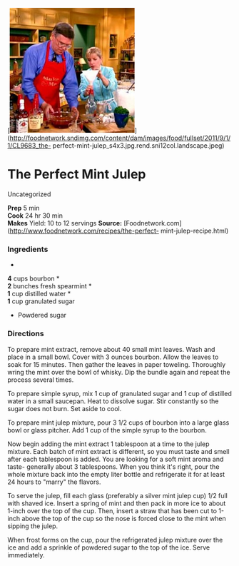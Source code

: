 ﻿

[![](./images/da986203-201a-4664-a5d4-7fba332e622a.jpg)](http://foodnetwork.sndimg.com/content/dam/images/food/fullset/2011/9/1/1/CL9683_the-
perfect-mint-julep_s4x3.jpg.rend.sni12col.landscape.jpeg)

#  The Perfect Mint Julep

Uncategorized

  
**Prep** 5 min  
**Cook** 24 hr 30 min  
**Makes** Yield: 10 to 12 servings
**Source:** [Foodnetwork.com](http://www.foodnetwork.com/recipes/the-perfect-
mint-julep-recipe.html)

###  Ingredients

  *  
**4** cups bourbon
  *   
**2** bunches fresh spearmint
  *   
**1** cup distilled water
  *   
**1** cup granulated sugar
  * Powdered sugar

###  Directions

To prepare mint extract, remove about 40 small mint leaves. Wash and place in
a small bowl. Cover with 3 ounces bourbon. Allow the leaves to soak for 15
minutes. Then gather the leaves in paper toweling. Thoroughly wring the mint
over the bowl of whisky. Dip the bundle again and repeat the process several
times.

To prepare simple syrup, mix 1 cup of granulated sugar and 1 cup of distilled
water in a small saucepan. Heat to dissolve sugar. Stir constantly so the
sugar does not burn. Set aside to cool.

To prepare mint julep mixture, pour 3 1/2 cups of bourbon into a large glass
bowl or glass pitcher. Add 1 cup of the simple syrup to the bourbon.

Now begin adding the mint extract 1 tablespoon at a time to the julep mixture.
Each batch of mint extract is different, so you must taste and smell after
each tablespoon is added. You are looking for a soft mint aroma and taste-
generally about 3 tablespoons. When you think it's right, pour the whole
mixture back into the empty liter bottle and refrigerate it for at least 24
hours to "marry" the flavors.

To serve the julep, fill each glass (preferably a silver mint julep cup) 1/2
full with shaved ice. Insert a spring of mint and then pack in more ice to
about 1-inch over the top of the cup. Then, insert a straw that has been cut
to 1-inch above the top of the cup so the nose is forced close to the mint
when sipping the julep.

When frost forms on the cup, pour the refrigerated julep mixture over the ice
and add a sprinkle of powdered sugar to the top of the ice. Serve immediately.

